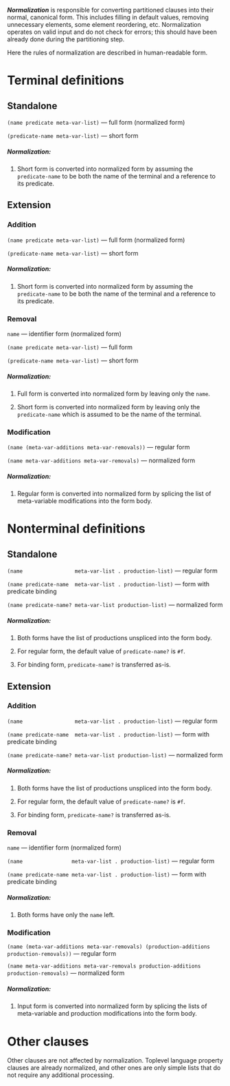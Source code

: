 _**Normalization**_ is responsible for converting partitioned clauses into
their normal, canonical form. This includes filling in default values, removing
unnecessary elements, some element reordering, etc. Normalization operates on
valid input and do not check for errors; this should have been already done
during the partitioning step.

Here the rules of normalization are described in human-readable form.


Terminal definitions
====================

Standalone
----------

`(name predicate meta-var-list)` — full form (normalized form)

`(predicate-name meta-var-list)` — short form

##### _Normalization_: #######################

 1. Short form is converted into normalized form by assuming the
    `predicate-name` to be both the name of the terminal and a reference
    to its predicate.


Extension
---------

### Addition

`(name predicate meta-var-list)` — full form (normalized form)

`(predicate-name meta-var-list)` — short form

##### _Normalization_: #######################

 1. Short form is converted into normalized form by assuming the
    `predicate-name` to be both the name of the terminal and a reference
    to its predicate.


### Removal

`name` — identifier form (normalized form)

`(name predicate meta-var-list)` — full form

`(predicate-name meta-var-list)` — short form

##### _Normalization_: #######################

 1. Full form is converted into normalized form by leaving only the `name`.

 2. Short form is converted into normalized form by leaving only the
    `predicate-name` which is assumed to be the name of the terminal.


### Modification

`(name (meta-var-additions meta-var-removals))` — regular form

`(name meta-var-additions meta-var-removals)` — normalized form

##### _Normalization_: #######################

 1. Regular form is converted into normalized form by splicing the list of
    meta-variable modifications into the form body.



Nonterminal definitions
=======================

Standalone
----------

`(name                 meta-var-list . production-list)` — regular form

`(name predicate-name  meta-var-list . production-list)` — form with predicate binding

`(name predicate-name? meta-var-list production-list)` — normalized form

##### _Normalization_: #######################

 1. Both forms have the list of productions unspliced into the form body.

 2. For regular form, the default value of `predicate-name?` is `#f`.

 3. For binding form, `predicate-name?` is transferred as-is.


Extension
---------

### Addition

`(name                 meta-var-list . production-list)` — regular form

`(name predicate-name  meta-var-list . production-list)` — form with predicate binding

`(name predicate-name? meta-var-list production-list)` — normalized form

##### _Normalization_: #######################

 1. Both forms have the list of productions unspliced into the form body.

 2. For regular form, the default value of `predicate-name?` is `#f`.

 3. For binding form, `predicate-name?` is transferred as-is.


### Removal

`name` — identifier form (normalized form)

`(name                meta-var-list . production-list)` — regular form

`(name predicate-name meta-var-list . production-list)` — form with predicate binding

##### _Normalization_: #######################

 1. Both forms have only the `name` left.


### Modification

`(name (meta-var-additions meta-var-removals) (production-additions production-removals))` — regular form

`(name meta-var-additions meta-var-removals production-additions production-removals)` — normalized form

##### _Normalization_: #######################

 1. Input form is converted into normalized form by splicing the lists of
    meta-variable and production modifications into the form body.


Other clauses
=============

Other clauses are not affected by normalization. Toplevel language property
clauses are already normalized, and other ones are only simple lists that do
not require any additional processing.
